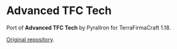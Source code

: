 # Advanced TFC Tech

Port of **Advanced TFC Tech** by PyralIron for TerraFirmaCraft 1.18.

[Original repository](https://github.com/PyralIron/Advanced-TFC-Tech).
